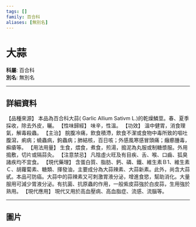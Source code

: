 ```yaml
---
tags: []
family: 百合科
aliases: [無別名]
---
```


# 大蒜

**科屬**: 百合科  
**別名**: 無別名  

---

## 詳細資料
【品種來源】
本品為百合科大蒜(
Garlic Allium
Sativm L.)的乾燥鱗莖。春、夏季採收，除去外皮，曬。
【性味歸經】
味辛，性溫。
【功效】
溫中健胃，消食理氣，解毒殺蟲。
【主治】
脘腹冷痛，飲食積滯，飲食不潔或食物中毒所致的嘔吐腹瀉，痢病；蟯蟲病，鉤蟲病；肺結核，百日咳；外感風寒感冒頭痛；癰癤腫毒，癬瘡等。
【用法用量】
生食，煨食，煮食，煎湯，搗泥為丸服或制糖漿服。外用搗敷，切片或隔蒜灸。
【注意禁忌】
凡陰虛火旺及有目疾、舌、喉、口齒、狐臭諸疾均不宜食。
【現代藥理】
含蛋白質、脂肪、鈣、磷、鐵、維生素Ｂ1、維生素Ｃ、胡蘿蔔素、糖類、揮發油，主要成分為大蒜辣素、大蒜新素。此外，尚含大蒜甙。本品可防癌。大蒜中的蒜辣素又可刺激胃液分泌，增進食慾，幫助消化。大量服用可減少胃液分泌。有抗菌、抗原蟲的作用，一般紫皮蒜強於白皮蒜，生用強於熟用。
【現代應用】
現代又用於高血壓病、高血脂症、流感、流腦等。

---

## 圖片
